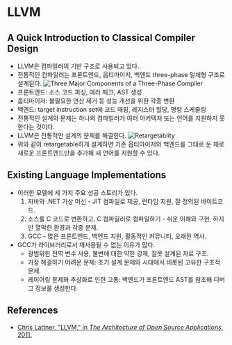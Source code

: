 # LLVM

## A Quick Introduction to Classical Compiler Design

* LLVM은 컴파일러의 기반 구조로 사용되고 있다.
* 전통적인 컴파일러는 프론트엔드, 옵티마이저, 백엔드 three-phase 일체형 구조로 설계된다.
  ![Three Major Components of a Three-Phase Compiler](https://aosabook.org/images/llvm/SimpleCompiler.png)
* 프론트엔드: 소스 코드 파싱, 에러 체크, AST 생성
* 옵티마이저: 불필요한 연산 제거 등 성능 개선을 위한 각종 변환
* 백엔드: target instruction set에 코드 매핑, 레지스터 할당, 명령 스케줄링
* 전통적인 설계의 문제는 하나의 컴파일러가 여러 아키텍처 또는 언어를 지원하지 못한다는 것이다.
* LLVM은 전통적인 설계의 문제를 해결한다.
  ![Retargetablity](https://aosabook.org/images/llvm/RetargetableCompiler.png)
* 위와 같이 retargetable하게 설계하면 기존 옵티마이저와 백엔드를 그대로 둔 채로 새로운 프론트엔드만을 추가해 새 언어를 지원할 수 있다. 

## Existing Language Implementations

* 이러한 모델에 세 가지 주요 성공 스토리가 있다.
  1. 자바와 .NET 가상 머신 - JIT 컴파일로 제공, 런타임 지원, 잘 정의된 바이트코드.
  2. 소스를 C 코드로 변환하고, C 컴파일러로 컴파일하기 - 쉬운 이해와 구현, 하지만 열악한 환경과 각종 문제.
  3. GCC - 많은 프론트엔드, 백엔드 지원, 활동적인 커뮤니티, 오래된 역사.
* GCC가 라이브러리로서 재사용될 수 없는 이유가 많다.
  * 광범위한 전역 변수 사용, 불변에 대한 약한 강제, 잘못 설계된 자료 구조.
  * 가장 해결하기 어려운 문제: 초기 설계 문제와 시대에서 비롯된 고유한 구조적 문제.
  * 레이어링 문제와 추상화로 인한 고통: 백엔드가 프론트엔드 AST를 참조해 디버그 정보를 생성한다.

## References

* [Chris Lattner, "LLVM," in _The Architecture of Open Source Applications_, 2011.](https://aosabook.org/en/llvm.html)
